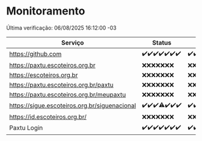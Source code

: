 # Monitoramento

Última verificação: 06/08/2025 16:12:00 -03

|Serviço|Status|Últimas 24h|
|---|---|---|
|https://github.com|<span title="2025-07-30: OK=23">✔️</span><span title="2025-07-31: OK=23">✔️</span><span title="2025-08-01: OK=22">✔️</span><span title="2025-08-02: OK=23">✔️</span><span title="2025-08-03: OK=22">✔️</span><span title="2025-08-04: OK=22">✔️</span><span title="2025-08-05: OK=17">✔️</span>|<span title="05/08/2025 16:13:00 -03 : 200">✔️</span><span title="05/08/2025 17:11:00 -03 : 200">✔️</span><span title="05/08/2025 18:09:00 -03 : 200">✔️</span><span title="05/08/2025 19:10:00 -03 : 200">✔️</span><span title="05/08/2025 20:10:00 -03 : 200">✔️</span><span title="05/08/2025 21:54:00 -03 : 200">✔️</span><span title="05/08/2025 23:56:00 -03 : 200">✔️</span><span title="06/08/2025 01:01:00 -03 : 200">✔️</span><span title="06/08/2025 02:22:00 -03 : 200">✔️</span><span title="06/08/2025 03:18:00 -03 : 200">✔️</span><span title="06/08/2025 04:16:00 -03 : 200">✔️</span><span title="06/08/2025 05:15:00 -03 : 200">✔️</span><span title="06/08/2025 06:17:00 -03 : 200">✔️</span><span title="06/08/2025 07:12:00 -03 : 200">✔️</span><span title="06/08/2025 08:09:00 -03 : 200">✔️</span><span title="06/08/2025 09:21:00 -03 : 200">✔️</span><span title="06/08/2025 10:35:00 -03 : 200">✔️</span><span title="06/08/2025 11:14:00 -03 : 200">✔️</span><span title="06/08/2025 12:12:00 -03 : 200">✔️</span><span title="06/08/2025 13:13:00 -03 : 200">✔️</span><span title="06/08/2025 14:14:00 -03 : 200">✔️</span><span title="06/08/2025 15:15:00 -03 : 200">✔️</span><span title="06/08/2025 16:12:00 -03 : 200">✔️</span>|
|https://paxtu.escoteiros.org.br|<span title="2025-07-30: Falhas=23">❌</span><span title="2025-07-31: Falhas=23">❌</span><span title="2025-08-01: Falhas=22">❌</span><span title="2025-08-02: Falhas=23">❌</span><span title="2025-08-03: Falhas=22">❌</span><span title="2025-08-04: Falhas=22">❌</span><span title="2025-08-05: Falhas=17">❌</span>|<span title="05/08/2025 16:13:00 -03 : 403">❌</span><span title="05/08/2025 17:11:00 -03 : 403">❌</span><span title="05/08/2025 18:09:00 -03 : 403">❌</span><span title="05/08/2025 19:10:00 -03 : 403">❌</span><span title="05/08/2025 20:10:00 -03 : 403">❌</span><span title="05/08/2025 21:54:00 -03 : 403">❌</span><span title="05/08/2025 23:56:00 -03 : 403">❌</span><span title="06/08/2025 01:01:00 -03 : 403">❌</span><span title="06/08/2025 02:22:00 -03 : 403">❌</span><span title="06/08/2025 03:18:00 -03 : 403">❌</span><span title="06/08/2025 04:16:00 -03 : 403">❌</span><span title="06/08/2025 05:15:00 -03 : 403">❌</span><span title="06/08/2025 06:17:00 -03 : 403">❌</span><span title="06/08/2025 07:12:00 -03 : 403">❌</span><span title="06/08/2025 08:09:00 -03 : 403">❌</span><span title="06/08/2025 09:21:00 -03 : 403">❌</span><span title="06/08/2025 10:35:00 -03 : 403">❌</span><span title="06/08/2025 11:14:00 -03 : 403">❌</span><span title="06/08/2025 12:12:00 -03 : 403">❌</span><span title="06/08/2025 13:13:00 -03 : 403">❌</span><span title="06/08/2025 14:14:00 -03 : 403">❌</span><span title="06/08/2025 15:15:00 -03 : 403">❌</span><span title="06/08/2025 16:12:00 -03 : 403">❌</span>|
|https://escoteiros.org.br|<span title="2025-07-30: Falhas=23">❌</span><span title="2025-07-31: Falhas=23">❌</span><span title="2025-08-01: Falhas=22">❌</span><span title="2025-08-02: Falhas=23">❌</span><span title="2025-08-03: Falhas=22">❌</span><span title="2025-08-04: Falhas=22">❌</span><span title="2025-08-05: Falhas=17">❌</span>|<span title="05/08/2025 16:13:00 -03 : 403">❌</span><span title="05/08/2025 17:11:00 -03 : 403">❌</span><span title="05/08/2025 18:09:00 -03 : 403">❌</span><span title="05/08/2025 19:10:00 -03 : 403">❌</span><span title="05/08/2025 20:10:00 -03 : 403">❌</span><span title="05/08/2025 21:54:00 -03 : 403">❌</span><span title="05/08/2025 23:56:00 -03 : 403">❌</span><span title="06/08/2025 01:01:00 -03 : 403">❌</span><span title="06/08/2025 02:22:00 -03 : 403">❌</span><span title="06/08/2025 03:18:00 -03 : 403">❌</span><span title="06/08/2025 04:16:00 -03 : 403">❌</span><span title="06/08/2025 05:15:00 -03 : 403">❌</span><span title="06/08/2025 06:17:00 -03 : 403">❌</span><span title="06/08/2025 07:12:00 -03 : 403">❌</span><span title="06/08/2025 08:09:00 -03 : 403">❌</span><span title="06/08/2025 09:21:00 -03 : 403">❌</span><span title="06/08/2025 10:35:00 -03 : 403">❌</span><span title="06/08/2025 11:14:00 -03 : 403">❌</span><span title="06/08/2025 12:12:00 -03 : 403">❌</span><span title="06/08/2025 13:13:00 -03 : 403">❌</span><span title="06/08/2025 14:14:00 -03 : 403">❌</span><span title="06/08/2025 15:15:00 -03 : 403">❌</span><span title="06/08/2025 16:12:00 -03 : 403">❌</span>|
|https://paxtu.escoteiros.org.br/paxtu|<span title="2025-07-30: Falhas=23">❌</span><span title="2025-07-31: Falhas=23">❌</span><span title="2025-08-01: Falhas=22">❌</span><span title="2025-08-02: Falhas=23">❌</span><span title="2025-08-03: Falhas=22">❌</span><span title="2025-08-04: Falhas=22">❌</span><span title="2025-08-05: Falhas=17">❌</span>|<span title="05/08/2025 16:13:00 -03 : 403">❌</span><span title="05/08/2025 17:11:00 -03 : 403">❌</span><span title="05/08/2025 18:09:00 -03 : 403">❌</span><span title="05/08/2025 19:10:00 -03 : 403">❌</span><span title="05/08/2025 20:10:00 -03 : 403">❌</span><span title="05/08/2025 21:54:00 -03 : 403">❌</span><span title="05/08/2025 23:56:00 -03 : 403">❌</span><span title="06/08/2025 01:01:00 -03 : 403">❌</span><span title="06/08/2025 02:22:00 -03 : 403">❌</span><span title="06/08/2025 03:18:00 -03 : 403">❌</span><span title="06/08/2025 04:16:00 -03 : 403">❌</span><span title="06/08/2025 05:15:00 -03 : 403">❌</span><span title="06/08/2025 06:17:00 -03 : 403">❌</span><span title="06/08/2025 07:12:00 -03 : 403">❌</span><span title="06/08/2025 08:09:00 -03 : 403">❌</span><span title="06/08/2025 09:21:00 -03 : 403">❌</span><span title="06/08/2025 10:35:00 -03 : 403">❌</span><span title="06/08/2025 11:14:00 -03 : 403">❌</span><span title="06/08/2025 12:12:00 -03 : 403">❌</span><span title="06/08/2025 13:13:00 -03 : 403">❌</span><span title="06/08/2025 14:14:00 -03 : 403">❌</span><span title="06/08/2025 15:15:00 -03 : 403">❌</span><span title="06/08/2025 16:12:00 -03 : 403">❌</span>|
|https://paxtu.escoteiros.org.br/meupaxtu|<span title="2025-07-30: Falhas=23">❌</span><span title="2025-07-31: Falhas=23">❌</span><span title="2025-08-01: Falhas=22">❌</span><span title="2025-08-02: Falhas=23">❌</span><span title="2025-08-03: Falhas=22">❌</span><span title="2025-08-04: Falhas=22">❌</span><span title="2025-08-05: Falhas=17">❌</span>|<span title="05/08/2025 16:13:00 -03 : 403">❌</span><span title="05/08/2025 17:11:00 -03 : 403">❌</span><span title="05/08/2025 18:09:00 -03 : 403">❌</span><span title="05/08/2025 19:10:00 -03 : 403">❌</span><span title="05/08/2025 20:10:00 -03 : 403">❌</span><span title="05/08/2025 21:54:00 -03 : 403">❌</span><span title="05/08/2025 23:56:00 -03 : 403">❌</span><span title="06/08/2025 01:01:00 -03 : 403">❌</span><span title="06/08/2025 02:22:00 -03 : 403">❌</span><span title="06/08/2025 03:18:00 -03 : 403">❌</span><span title="06/08/2025 04:16:00 -03 : 403">❌</span><span title="06/08/2025 05:15:00 -03 : 403">❌</span><span title="06/08/2025 06:17:00 -03 : 403">❌</span><span title="06/08/2025 07:12:00 -03 : 403">❌</span><span title="06/08/2025 08:09:00 -03 : 403">❌</span><span title="06/08/2025 09:21:00 -03 : 403">❌</span><span title="06/08/2025 10:35:00 -03 : 403">❌</span><span title="06/08/2025 11:14:00 -03 : 403">❌</span><span title="06/08/2025 12:12:00 -03 : 403">❌</span><span title="06/08/2025 13:13:00 -03 : 403">❌</span><span title="06/08/2025 14:14:00 -03 : 403">❌</span><span title="06/08/2025 15:15:00 -03 : 403">❌</span><span title="06/08/2025 16:12:00 -03 : 403">❌</span>|
|https://sigue.escoteiros.org.br/siguenacional|<span title="2025-07-30: OK=23">✔️</span><span title="2025-07-31: OK=23">✔️</span><span title="2025-08-01: OK=22">✔️</span><span title="2025-08-02: OK=22, Falhas=1">⚠️</span><span title="2025-08-03: OK=22">✔️</span><span title="2025-08-04: OK=22">✔️</span><span title="2025-08-05: OK=17">✔️</span>|<span title="05/08/2025 16:13:00 -03 : 200">✔️</span><span title="05/08/2025 17:11:00 -03 : 200">✔️</span><span title="05/08/2025 18:09:00 -03 : 200">✔️</span><span title="05/08/2025 19:10:00 -03 : 200">✔️</span><span title="05/08/2025 20:10:00 -03 : 200">✔️</span><span title="05/08/2025 21:54:00 -03 : 200">✔️</span><span title="05/08/2025 23:56:00 -03 : 200">✔️</span><span title="06/08/2025 01:01:00 -03 : 200">✔️</span><span title="06/08/2025 02:22:00 -03 : 200">✔️</span><span title="06/08/2025 03:18:00 -03 : 200">✔️</span><span title="06/08/2025 04:16:00 -03 : 200">✔️</span><span title="06/08/2025 05:15:00 -03 : 200">✔️</span><span title="06/08/2025 06:17:00 -03 : 200">✔️</span><span title="06/08/2025 07:12:00 -03 : 200">✔️</span><span title="06/08/2025 08:09:00 -03 : 200">✔️</span><span title="06/08/2025 09:21:00 -03 : 200">✔️</span><span title="06/08/2025 10:35:00 -03 : 200">✔️</span><span title="06/08/2025 11:14:00 -03 : 200">✔️</span><span title="06/08/2025 12:12:00 -03 : 200">✔️</span><span title="06/08/2025 13:13:00 -03 : 200">✔️</span><span title="06/08/2025 14:14:00 -03 : 200">✔️</span><span title="06/08/2025 15:15:00 -03 : 200">✔️</span><span title="06/08/2025 16:12:00 -03 : 200">✔️</span>|
|https://id.escoteiros.org.br/|<span title="2025-07-30: Falhas=23">❌</span><span title="2025-07-31: Falhas=23">❌</span><span title="2025-08-01: Falhas=22">❌</span><span title="2025-08-02: Falhas=23">❌</span><span title="2025-08-03: Falhas=22">❌</span><span title="2025-08-04: Falhas=22">❌</span><span title="2025-08-05: Falhas=17">❌</span>|<span title="05/08/2025 16:13:00 -03 : 403">❌</span><span title="05/08/2025 17:11:00 -03 : 403">❌</span><span title="05/08/2025 18:09:00 -03 : 403">❌</span><span title="05/08/2025 19:10:00 -03 : 403">❌</span><span title="05/08/2025 20:10:00 -03 : 403">❌</span><span title="05/08/2025 21:54:00 -03 : 403">❌</span><span title="05/08/2025 23:56:00 -03 : 403">❌</span><span title="06/08/2025 01:02:00 -03 : 403">❌</span><span title="06/08/2025 02:22:00 -03 : 403">❌</span><span title="06/08/2025 03:18:00 -03 : 403">❌</span><span title="06/08/2025 04:16:00 -03 : 403">❌</span><span title="06/08/2025 05:15:00 -03 : 403">❌</span><span title="06/08/2025 06:17:00 -03 : 403">❌</span><span title="06/08/2025 07:12:00 -03 : 403">❌</span><span title="06/08/2025 08:09:00 -03 : 403">❌</span><span title="06/08/2025 09:21:00 -03 : 403">❌</span><span title="06/08/2025 10:35:00 -03 : 403">❌</span><span title="06/08/2025 11:14:00 -03 : 403">❌</span><span title="06/08/2025 12:12:00 -03 : 403">❌</span><span title="06/08/2025 13:13:00 -03 : 403">❌</span><span title="06/08/2025 14:14:00 -03 : 403">❌</span><span title="06/08/2025 15:15:00 -03 : 403">❌</span><span title="06/08/2025 16:12:00 -03 : 403">❌</span>|
|Paxtu Login|<span title="2025-07-30: OK=23">✔️</span><span title="2025-07-31: OK=23">✔️</span><span title="2025-08-01: OK=22">✔️</span><span title="2025-08-02: OK=23">✔️</span><span title="2025-08-03: OK=22">✔️</span><span title="2025-08-04: OK=22">✔️</span><span title="2025-08-05: OK=17">✔️</span>|<span title="05/08/2025 16:13:00 -03 : 200">✔️</span><span title="05/08/2025 17:11:00 -03 : 200">✔️</span><span title="05/08/2025 18:09:00 -03 : 200">✔️</span><span title="05/08/2025 19:10:00 -03 : 200">✔️</span><span title="05/08/2025 20:10:00 -03 : 200">✔️</span><span title="05/08/2025 21:54:00 -03 : 200">✔️</span><span title="05/08/2025 23:56:00 -03 : 200">✔️</span><span title="06/08/2025 01:02:00 -03 : 200">✔️</span><span title="06/08/2025 02:22:00 -03 : 200">✔️</span><span title="06/08/2025 03:18:00 -03 : 200">✔️</span><span title="06/08/2025 04:16:00 -03 : 200">✔️</span><span title="06/08/2025 05:15:00 -03 : 200">✔️</span><span title="06/08/2025 06:17:00 -03 : 200">✔️</span><span title="06/08/2025 07:12:00 -03 : 200">✔️</span><span title="06/08/2025 08:09:00 -03 : 200">✔️</span><span title="06/08/2025 09:21:00 -03 : 200">✔️</span><span title="06/08/2025 10:35:00 -03 : 200">✔️</span><span title="06/08/2025 11:14:00 -03 : 200">✔️</span><span title="06/08/2025 12:12:00 -03 : 200">✔️</span><span title="06/08/2025 13:13:00 -03 : 200">✔️</span><span title="06/08/2025 14:14:00 -03 : 200">✔️</span><span title="06/08/2025 15:15:00 -03 : 200">✔️</span><span title="06/08/2025 16:12:00 -03 : 200">✔️</span>|
